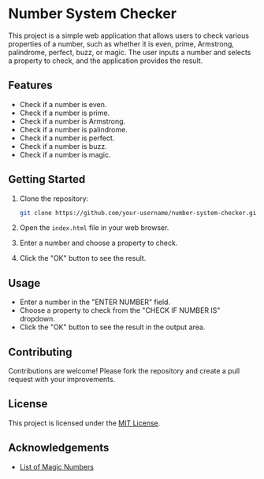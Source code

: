 # Number System Checker

This project is a simple web application that allows users to check various properties of a number, such as whether it is even, prime, Armstrong, palindrome, perfect, buzz, or magic. The user inputs a number and selects a property to check, and the application provides the result.

## Features

- Check if a number is even.
- Check if a number is prime.
- Check if a number is Armstrong.
- Check if a number is palindrome.
- Check if a number is perfect.
- Check if a number is buzz.
- Check if a number is magic.

## Getting Started

1. Clone the repository:

    ```bash
    git clone https://github.com/your-username/number-system-checker.git
    ```

2. Open the `index.html` file in your web browser.

3. Enter a number and choose a property to check.

4. Click the "OK" button to see the result.

## Usage

- Enter a number in the "ENTER NUMBER" field.
- Choose a property to check from the "CHECK IF NUMBER IS" dropdown.
- Click the "OK" button to see the result in the output area.

## Contributing

Contributions are welcome! Please fork the repository and create a pull request with your improvements.

## License

This project is licensed under the [MIT License](LICENSE).

## Acknowledgements

- [List of Magic Numbers](https://oeis.org/A003571)

